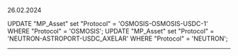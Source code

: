 26.02.2024

UPDATE "MP_Asset" set "Protocol" = 'OSMOSIS-OSMOSIS-USDC-1' WHERE "Protocol" = 'OSMOSIS';
UPDATE "MP_Asset" set "Protocol" = 'NEUTRON-ASTROPORT-USDC_AXELAR' WHERE "Protocol" = 'NEUTRON';

---
